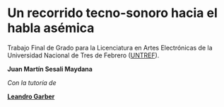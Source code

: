 # **Un recorrido tecno-sonoro hacia el habla asémica**

Trabajo Final de Grado para la Licenciatura en Artes Electrónicas de la Universidad Nacional de Tres de Febrero ([UNTREF](https://untref.edu.ar/)).

<a href="https://juanm.art/in" style="text-decoration: none; font-weight: bold;">Juan Martín Sesali Maydana</a>

_Con la tutoría de_

<a href="https://leandrogarber.info/" style="font-weight: bold;">Leandro Garber</a>
